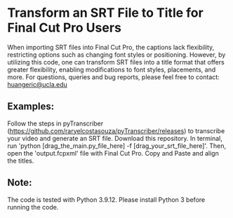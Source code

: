 # Transform an SRT File to Title for Final Cut Pro Users
When importing SRT files into Final Cut Pro, the captions lack flexibility, restricting options such as changing font styles or positioning. However, by utilizing this code, one can transform SRT files into a title format that offers greater flexibility, enabling modifications to font styles, placements, and more. For questions, queries and bug reports, please feel free to contact: huangeric@ucla.edu

## Examples:
Follow the steps in pyTranscriber (https://github.com/raryelcostasouza/pyTranscriber/releases) to transcribe your video and generate an SRT file. Download this repository. In terminal, run 'python [drag_the_main.py_file_here] -f [drag_your_srt_file_here]'. Then, open the 'output.fcpxml' file with Final Cut Pro. Copy and Paste and align the titles.

## Note:
The code is tested with Python 3.9.12. Please install Python 3 before running the code.
